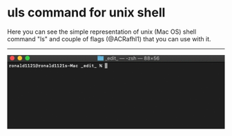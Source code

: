 uls command for unix shell
=============================
Here you can see the simple representation of unix (Mac OS) shell command "ls" and couple of flags (@ACRafhl1) that you can use with it.

-----------
![uls Demo](demo/demo.gif)
